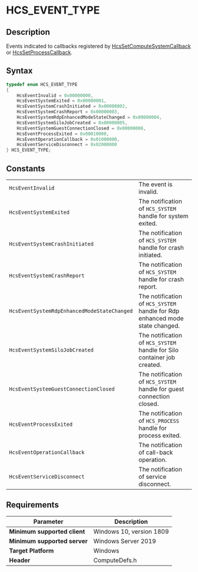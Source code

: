 # HCS_EVENT_TYPE

## Description

Events indicated to callbacks registered by [HcsSetComputeSystemCallback](./HcsSetComputeSystemCallback.md) or [HcsSetProcessCallback](./HcsSetProcessCallback.md).

## Syntax

```cpp
typedef enum HCS_EVENT_TYPE
{
    HcsEventInvalid = 0x00000000,
    HcsEventSystemExited = 0x00000001,
    HcsEventSystemCrashInitiated = 0x00000002,
    HcsEventSystemCrashReport = 0x00000003,
    HcsEventSystemRdpEnhancedModeStateChanged = 0x00000004,
    HcsEventSystemSiloJobCreated = 0x00000005,
    HcsEventSystemGuestConnectionClosed = 0x00000006,
    HcsEventProcessExited = 0x00010000,
    HcsEventOperationCallback = 0x01000000,
    HcsEventServiceDisconnect = 0x02000000
} HCS_EVENT_TYPE;
```

## Constants

|||
|---|---|
|`HcsEventInvalid`|The event is invalid.|
|`HcsEventSystemExited`|The notification of `HCS_SYSTEM` handle for system exited.|
|`HcsEventSystemCrashInitiated`|The notification of `HCS_SYSTEM` handle for crash initiated.|
|`HcsEventSystemCrashReport`|The notification of `HCS_SYSTEM` handle for crash report.|
|`HcsEventSystemRdpEnhancedModeStateChanged`|The notification of `HCS_SYSTEM` handle for Rdp enhanced mode state changed.|
|`HcsEventSystemSiloJobCreated`|The notification of `HCS_SYSTEM` handle for Silo container job created.|
|`HcsEventSystemGuestConnectionClosed`|The notification of `HCS_SYSTEM` handle for guest connection closed.|
|`HcsEventProcessExited`|The notification of `HCS_PROCESS` handle for process exited.|
|`HcsEventOperationCallback`|The notification of call-back operation.|
|`HcsEventServiceDisconnect`|The notification of service disconnect.|

## Requirements

|Parameter|Description|
|---|---|
| **Minimum supported client** | Windows 10, version 1809 |
| **Minimum supported server** | Windows Server 2019 |
| **Target Platform** | Windows |
| **Header** | ComputeDefs.h |
